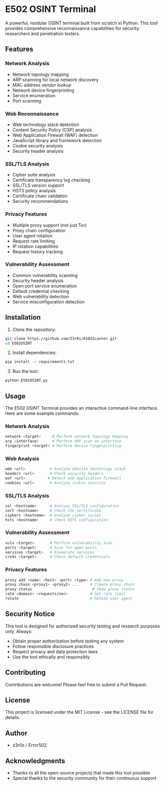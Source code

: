 # E502 OSINT Terminal

A powerful, modular OSINT terminal built from scratch in Python. This tool provides comprehensive reconnaissance capabilities for security researchers and penetration testers.

## Features

### Network Analysis
- Network topology mapping
- ARP scanning for local network discovery
- MAC address vendor lookup
- Network device fingerprinting
- Service enumeration
- Port scanning

### Web Reconnaissance
- Web technology stack detection
- Content Security Policy (CSP) analysis
- Web Application Firewall (WAF) detection
- JavaScript library and framework detection
- Cookie security analysis
- Security header analysis

### SSL/TLS Analysis
- Cipher suite analysis
- Certificate transparency log checking
- SSL/TLS version support
- HSTS policy analysis
- Certificate chain validation
- Security recommendations

### Privacy Features
- Multiple proxy support (not just Tor)
- Proxy chain configuration
- User agent rotation
- Request rate limiting
- IP rotation capabilities
- Request history tracking

### Vulnerability Assessment
- Common vulnerability scanning
- Security header analysis
- Open port service enumeration
- Default credential checking
- Web vulnerability detection
- Service misconfiguration detection

## Installation

1. Clone the repository:
```bash
git clone https://github.com/Z3r0s/E502Scanner.git
cd E502OSINT
```

2. Install dependencies:
```bash
pip install -r requirements.txt
```

3. Run the tool:
```bash
python E502OSINT.py
```

## Usage

The E502 OSINT Terminal provides an interactive command-line interface. Here are some example commands:

### Network Analysis
```bash
network <target>     # Perform network topology mapping
arp <interface>      # Perform ARP scan on interface
fingerprint <target> # Perform device fingerprinting
```

### Web Analysis
```bash
web <url>           # Analyze website technology stack
headers <url>       # Check security headers
waf <url>          # Detect web application firewall
cookies <url>       # Analyze cookie security
```

### SSL/TLS Analysis
```bash
ssl <hostname>      # Analyze SSL/TLS configuration
cert <hostname>     # Check SSL certificate
ciphers <hostname>  # Analyze cipher suites
hsts <hostname>     # Check HSTS configuration
```

### Vulnerability Assessment
```bash
vuln <target>       # Perform vulnerability scan
ports <target>      # Scan for open ports
services <target>   # Enumerate services
creds <target>      # Check default credentials
```

### Privacy Features
```bash
proxy add <name> <host> <port> <type> # Add new proxy
proxy chain <proxy1> <proxy2> ...     # Create proxy chain
proxy status                           # Show proxy status
rate <domain> <requests/sec>          # Set rate limit
rotate                                # Rotate user agent
```

## Security Notice

This tool is designed for authorized security testing and research purposes only. Always:
- Obtain proper authorization before testing any system
- Follow responsible disclosure practices
- Respect privacy and data protection laws
- Use the tool ethically and responsibly

## Contributing

Contributions are welcome! Please feel free to submit a Pull Request.

## License

This project is licensed under the MIT License - see the LICENSE file for details.

## Author

- z3r0s / Error502

## Acknowledgments

- Thanks to all the open-source projects that made this tool possible
- Special thanks to the security community for their continuous support 

